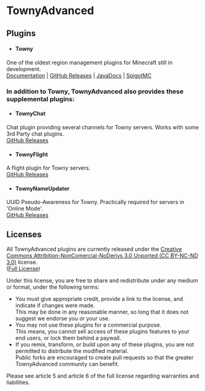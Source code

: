 # TownyAdvanced

## Plugins

- #### Towny
One of the oldest region management plugins for Minecraft still in development.  
[Documentation](https://github.com/TownyAdvanced/Towny/wiki) | [GitHub Releases](https://github.com/TownyAdvanced/Towny/releases) | [JavaDocs](https://townyadvanced.github.io/javadocs/) | [SpigotMC](https://www.spigotmc.org/resources/towny-advanced.72694/)

### In addition to Towny, TownyAdvanced also provides these supplemental plugins:
- #### TownyChat
Chat plugin providing several channels for Towny servers. Works with some 3rd Party chat plugins.  
[GitHub Releases](https://github.com/TownyAdvanced/TownyChat/releases)

- #### TownyFlight
A flight plugin for Towny servers.  
[GitHub Releases](https://github.com/TownyAdvanced/TownyFlight/releases)

- #### TownyNameUpdater
UUID Pseudo-Awareness for Towny. Practically required for servers in 'Online Mode'.  
[GitHub Releases](https://github.com/TownyAdvanced/TownyNameUpdater/releases)

## Licenses
All TownyAdvanced plugins are currently released under the [Creative Commons Attribition-NonComercial-NoDerivs 3.0 Unported (CC BY-NC-ND 3.0)](http://creativecommons.org/licenses/by-nc-nd/3.0/) license.  
([Full License](https://creativecommons.org/licenses/by-nc-nd/3.0/legalcode))

Under this license, you are free to share and redistribute under any medium or format, under the following terms:
- You must give appropriate credit, provide a link to the license, and indicate if changes were made.  
This may be done in any reasonable manner, so long that it does not suggest we endorse you or your use.
- You may not use these plugins for a commercial purpose.  
This means, you cannot sell access of these plugins features to your end users, or lock them behind a paywall.
- If you remix, transform, or build upon any of these plugins, you are not permitted to distribute the modified material.  
Public forks are encouraged to create pull requests so that the greater TownyAdvanced community can benefit.

Please see article 5 and article 6 of the full license regarding warranties and liabilities.
